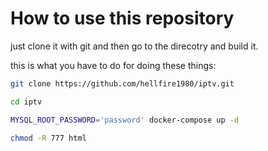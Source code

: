 # How to use this repository

just clone it with git and then go to the direcotry and build it.

this is what you have to do for doing these things:

```sh
git clone https://github.com/hellfire1980/iptv.git

cd iptv

MYSQL_ROOT_PASSWORD='password' docker-compose up -d

chmod -R 777 html
```
